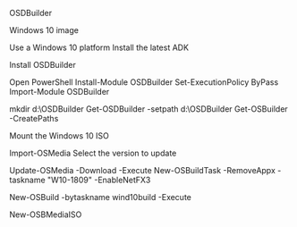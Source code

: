 OSDBuilder

Windows 10 image

Use a Windows 10 platform
Install the latest ADK

Install OSDBuilder

Open PowerShell
Install-Module OSDBuilder
Set-ExecutionPolicy ByPass
Import-Module OSDBuilder

mkdir d:\OSDBuilder
Get-OSDBuilder -setpath d:\OSDBuilder
Get-OSBuilder -CreatePaths

Mount the Windows 10 ISO

Import-OSMedia
Select the version to update 

Update-OSMedia -Download -Execute
New-OSBuildTask -RemoveAppx -taskname "W10-1809" -EnableNetFX3

New-OSBuild -bytaskname wind10build -Execute

New-OSBMediaISO